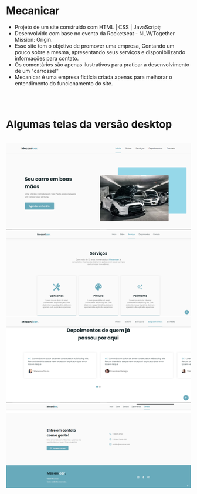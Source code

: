 # Mecanicar

- Projeto de um site construido com HTML | CSS | JavaScript;
- Desenvolvido com base no evento da Rocketseat - NLW/Together Mission: Origin.
- Esse site tem o objetivo de promover uma empresa, Contando um pouco sobre a mesma, apresentando seus
  serviços e disponibilizando informações para contato.
- Os comentários são apenas ilustrativos para praticar a desenvolvimento de um "carrossel"
- Mecanicar é uma empresa fictícia criada apenas para melhorar o entendimento do funcionamento do
  site.

##

<br>

# Algumas telas da versão desktop

<br>

<div align="center">
  <a href="https://diegoimperiano.github.io/Mecanicar/" target="_blank">
    <img src="https://github.com/DiegoImperiano/Mecanicar/blob/main/.github/section-inicio.png"/>
  </a>
  <a href="https://diegoimperiano.github.io/Mecanicar/" target="_blank">
    <img src="https://github.com/DiegoImperiano/Mecanicar/blob/main/.github/section-servicos.png"/>
  </a>
  <a href="https://diegoimperiano.github.io/Mecanicar/" target="_blank"> 
    <img src="https://github.com/DiegoImperiano/Mecanicar/blob/main/.github/section-comentarios.png"/>
  </a>
  <a href="https://diegoimperiano.github.io/Mecanicar/" target="_blank"> 
    <img src="https://github.com/DiegoImperiano/Mecanicar/blob/main/.github/section-contato.png"/>
  </a>

 </div>
